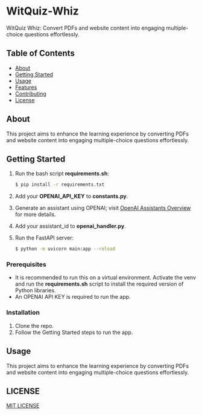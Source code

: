 
# WitQuiz-Whiz

WitQuiz Whiz: Convert PDFs and website content into engaging multiple-choice questions effortlessly.

## Table of Contents

- [About](#about)
- [Getting Started](#getting-started)
- [Usage](#usage)
- [Features](#features)
- [Contributing](#contributing)
- [License](#license)

## About

This project aims to enhance the learning experience by converting PDFs and website content into engaging multiple-choice questions effortlessly.

## Getting Started

1. Run the bash script **requirements.sh**:
   ```bash
   $ pip install -r requirements.txt
   ```

2. Add your **OPENAI_API_KEY** to **constants.py**.

3. Generate an assistant using OPENAI; visit [OpenAI Assistants Overview](https://platform.openai.com/docs/assistants/overview) for more details.

4. Add your assistant_id to **openai_handler.py**.

5. Run the FastAPI server:
   ```bash
   $ python -m uvicorn main:app --reload
   ```

### Prerequisites

- It is recommended to run this on a virtual environment. Activate the venv and run the **requirements.sh** script to install the required version of Python libraries.
- An OPENAI API KEY is required to run the app.

### Installation

1. Clone the repo.
2. Follow the Getting Started steps to run the app.

## Usage

This project aims to enhance the learning experience by converting PDFs and website content into engaging multiple-choice questions effortlessly.

## LICENSE
[MIT LICENSE](LICENSE)
